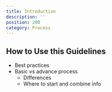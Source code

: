 ```yaml
---
title: Introduction
description: ''
position: 200
category: Process
---
```

## How to Use this Guidelines
- Best practices
- Basic vs advance process
    - Differences
    - Where to start and combine info
